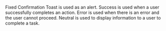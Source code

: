 
Fixed Confirmation Toast is used as an alert. Success is used when a user successfully completes an action. Error is used when there is an error and the user cannot proceed. Neutral is used to display information to a user to complete a task.
